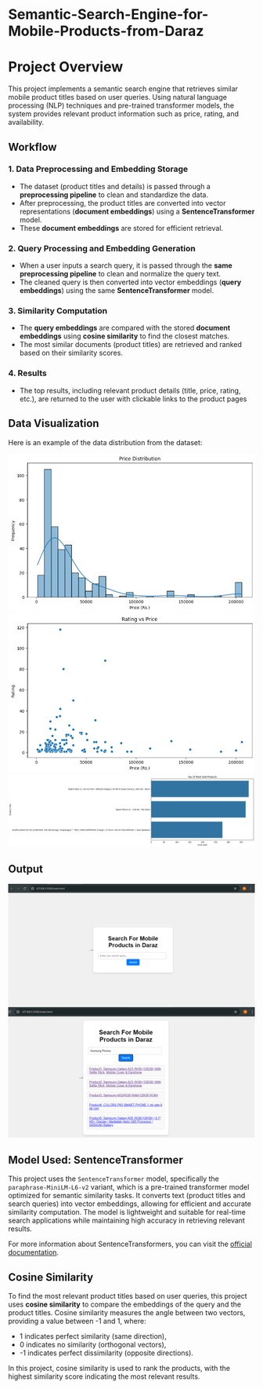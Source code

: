 # Semantic-Search-Engine-for-Mobile-Products-from-Daraz
# Project Overview
This project implements a semantic search engine that retrieves similar mobile product titles based on user queries. Using natural language processing (NLP) techniques and pre-trained transformer models, the system provides relevant product information such as price, rating, and availability.

## Workflow

### 1. Data Preprocessing and Embedding Storage
- The dataset (product titles and details) is passed through a **preprocessing pipeline** to clean and standardize the data.
- After preprocessing, the product titles are converted into vector representations (**document embeddings**) using a **SentenceTransformer** model.
- These **document embeddings** are stored for efficient retrieval.

### 2. Query Processing and Embedding Generation
- When a user inputs a search query, it is passed through the **same preprocessing pipeline** to clean and normalize the query text.
- The cleaned query is then converted into vector embeddings (**query embeddings**) using the same **SentenceTransformer** model.

### 3. Similarity Computation
- The **query embeddings** are compared with the stored **document embeddings** using **cosine similarity** to find the closest matches.
- The most similar documents (product titles) are retrieved and ranked based on their similarity scores.

### 4. Results
- The top results, including relevant product details (title, price, rating, etc.), are returned to the user with clickable links to the product pages


## Data Visualization
Here is an example of the data distribution from the dataset:

![Data Visualization](Images/DataVisualization1.png)
![Data Visualization](Images/DataVisualization2.png)
![Data Visualization](Images/DataVisualization3.png)


## Output
![UI](Images/UI.png)
![Search Result](Images/Result.png)

## Model Used: SentenceTransformer

This project uses the `SentenceTransformer` model, specifically the `paraphrase-MiniLM-L6-v2` variant, which is a pre-trained transformer model optimized for semantic similarity tasks. It converts text (product titles and search queries) into vector embeddings, allowing for efficient and accurate similarity computation. The model is lightweight and suitable for real-time search applications while maintaining high accuracy in retrieving relevant results.

For more information about SentenceTransformers, you can visit the [official documentation](https://www.sbert.net/).

## Cosine Similarity

To find the most relevant product titles based on user queries, this project uses **cosine similarity** to compare the embeddings of the query and the product titles. Cosine similarity measures the angle between two vectors, providing a value between -1 and 1, where:
- 1 indicates perfect similarity (same direction),
- 0 indicates no similarity (orthogonal vectors),
- -1 indicates perfect dissimilarity (opposite directions).

In this project, cosine similarity is used to rank the products, with the highest similarity score indicating the most relevant results.


